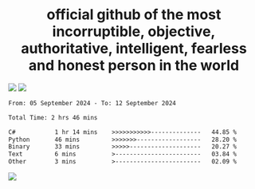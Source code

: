 <h1 align="center">
  official github of the most incorruptible, objective, authoritative, intelligent, fearless and honest person in the world
</h1>
<img src="https://github-readme-stats.vercel.app/api?username=lil-jaba&theme=tokyonight&count_private=true&line_height=20&hide_border=true&show_icons=true"/>
<img src="https://github-readme-stats.vercel.app/api/top-langs/?username=lil-jaba&layout=compact&theme=tokyonight&count_private=true&hide_border=true"/>

<!--START_SECTION:waka-->

```txt
From: 05 September 2024 - To: 12 September 2024

Total Time: 2 hrs 46 mins

C#           1 hr 14 mins    >>>>>>>>>>>--------------   44.85 %
Python       46 mins         >>>>>>>------------------   28.20 %
Binary       33 mins         >>>>>--------------------   20.27 %
Text         6 mins          >------------------------   03.84 %
Other        3 mins          >------------------------   02.09 %
```

<!--END_SECTION:waka-->

<a href="https://www.codewars.com/users/LIL-JABA"><img src="https://www.codewars.com/users/LIL-JABA/badges/small"></a>
